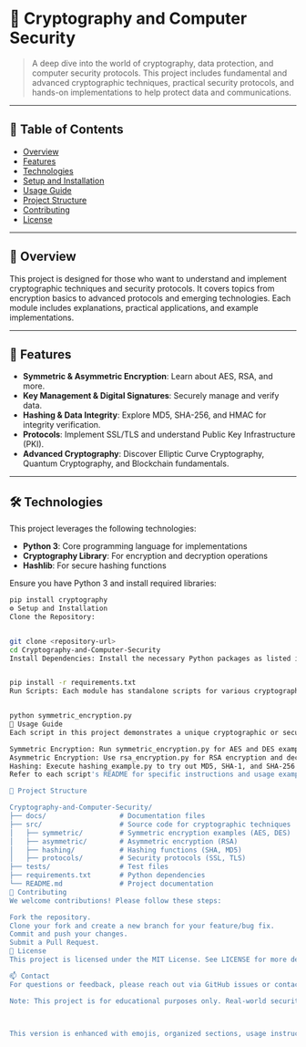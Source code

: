 # 🔐 Cryptography and Computer Security

> A deep dive into the world of cryptography, data protection, and computer security protocols. This project includes fundamental and advanced cryptographic techniques, practical security protocols, and hands-on implementations to help protect data and communications.

---

## 📑 Table of Contents
- [Overview](#overview)
- [Features](#features)
- [Technologies](#technologies)
- [Setup and Installation](#setup-and-installation)
- [Usage Guide](#usage-guide)
- [Project Structure](#project-structure)
- [Contributing](#contributing)
- [License](#license)

---

## 📝 Overview
This project is designed for those who want to understand and implement cryptographic techniques and security protocols. It covers topics from encryption basics to advanced protocols and emerging technologies. Each module includes explanations, practical applications, and example implementations.

---

## 🌟 Features
- **Symmetric & Asymmetric Encryption**: Learn about AES, RSA, and more.
- **Key Management & Digital Signatures**: Securely manage and verify data.
- **Hashing & Data Integrity**: Explore MD5, SHA-256, and HMAC for integrity verification.
- **Protocols**: Implement SSL/TLS and understand Public Key Infrastructure (PKI).
- **Advanced Cryptography**: Discover Elliptic Curve Cryptography, Quantum Cryptography, and Blockchain fundamentals.

---

## 🛠️ Technologies
This project leverages the following technologies:
- **Python 3**: Core programming language for implementations
- **Cryptography Library**: For encryption and decryption operations
- **Hashlib**: For secure hashing functions

Ensure you have Python 3 and install required libraries:
```bash
pip install cryptography
⚙️ Setup and Installation
Clone the Repository:


git clone <repository-url>
cd Cryptography-and-Computer-Security
Install Dependencies: Install the necessary Python packages as listed in requirements.txt.


pip install -r requirements.txt
Run Scripts: Each module has standalone scripts for various cryptographic functions:


python symmetric_encryption.py
🚀 Usage Guide
Each script in this project demonstrates a unique cryptographic or security protocol:

Symmetric Encryption: Run symmetric_encryption.py for AES and DES examples.
Asymmetric Encryption: Use rsa_encryption.py for RSA encryption and decryption.
Hashing: Execute hashing_example.py to try out MD5, SHA-1, and SHA-256 hashes.
Refer to each script's README for specific instructions and usage examples.

📂 Project Structure

Cryptography-and-Computer-Security/
├── docs/                  # Documentation files
├── src/                   # Source code for cryptographic techniques
│   ├── symmetric/         # Symmetric encryption examples (AES, DES)
│   ├── asymmetric/        # Asymmetric encryption (RSA)
│   ├── hashing/           # Hashing functions (SHA, MD5)
│   ├── protocols/         # Security protocols (SSL, TLS)
├── tests/                 # Test files
├── requirements.txt       # Python dependencies
└── README.md              # Project documentation
🤝 Contributing
We welcome contributions! Please follow these steps:

Fork the repository.
Clone your fork and create a new branch for your feature/bug fix.
Commit and push your changes.
Submit a Pull Request.
📄 License
This project is licensed under the MIT License. See LICENSE for more details.

📫 Contact
For questions or feedback, please reach out via GitHub issues or contact the project maintainer.

Note: This project is for educational purposes only. Real-world security applications require further testing and expert review.



This version is enhanced with emojis, organized sections, usage instructions, and a clear project structure for a polished look. Feel free to add further customization based on your project specifics.









